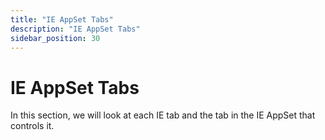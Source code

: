```yaml
---
title: "IE AppSet Tabs"
description: "IE AppSet Tabs"
sidebar_position: 30
---
```


# IE AppSet Tabs

In this section, we will look at each IE tab and the tab in the IE AppSet that controls it.
